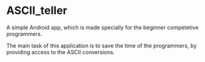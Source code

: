 # ASCII_teller
A simple Android app, which is made specially for the beginner competetive programmers.


The main task of this application is to save the time of the programmers, by providing access to the ASCII conversions.
